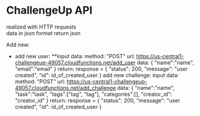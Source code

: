 # ChallengeUp API

realized with HTTP requests<br/>
data in json format
return json

Add new:
* add new user:
		**input data:
			method: "POST"
			url: https://us-central1-challengeup-49057.cloudfunctions.net/add_user
			data: {
   				"name":"name",
    			"email":"email"
			}
		return:
			response = {
        		"status": 200,
        		"message": "user created",
        		"id": id_of_created_user
    		}
	add new challenge:
		input data:
			method: "POST"
			url: https://us-central1-challengeup-49057.cloudfunctions.net/add_challenge
			data: {
				"name":"name",
   				"task":"task",
   				"tags":["tag", "tag"],
   				"categories":[],
   				"creator_id": "creator_id"
			}
		return:
			response = {
        		"status": 200,
        		"message": "user created",
        		"id": id_of_created_user
    		}

